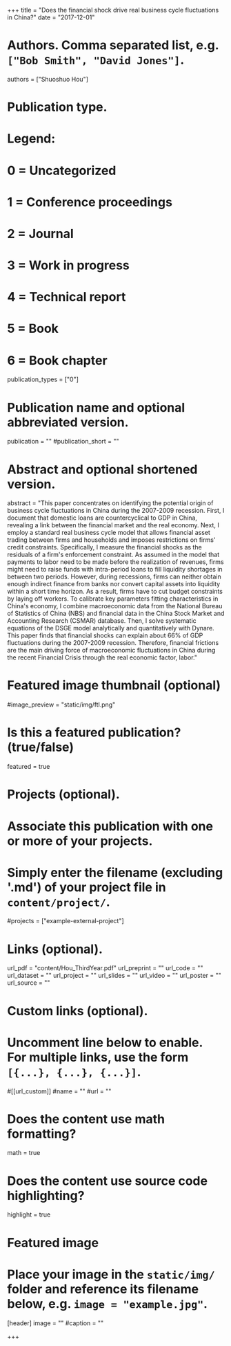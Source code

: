 +++
title = "Does the financial shock drive real business cycle fluctuations in China?"
date = "2017-12-01"

# Authors. Comma separated list, e.g. `["Bob Smith", "David Jones"]`.

authors = ["Shuoshuo Hou"]

# Publication type.
# Legend:
# 0 = Uncategorized
# 1 = Conference proceedings
# 2 = Journal
# 3 = Work in progress
# 4 = Technical report
# 5 = Book
# 6 = Book chapter
publication_types = ["0"]

# Publication name and optional abbreviated version.
publication = ""
#publication_short = ""

# Abstract and optional shortened version.

abstract = "This paper concentrates on identifying the potential origin of business cycle fluctuations in China during the 2007-2009 recession. First, I document that domestic loans are countercyclical to GDP in China, revealing a link between the financial market and the real economy. Next,  I employ a standard real business cycle model that allows financial asset trading between firms and households and imposes restrictions on firms' credit constraints. Specifically, I measure the financial shocks as the residuals of a firm's enforcement constraint. As assumed in the model that payments to labor need to be made before the realization of revenues, firms might need to raise funds with intra-period loans to fill liquidity shortages in between two periods. However, during recessions, firms can neither obtain enough indirect finance from banks nor convert capital assets into liquidity within a short time horizon. As a result, firms have to cut budget constraints by laying off workers. To calibrate key parameters fitting characteristics in China's economy, I combine macroeconomic data from the National Bureau of Statistics of China (NBS) and financial data in the China Stock Market and Accounting Research (CSMAR) database. Then, I solve systematic equations of the DSGE model analytically and quantitatively with Dynare. This paper finds that financial shocks can explain about 66% of GDP fluctuations during the 2007-2009 recession. Therefore, financial frictions are the main driving force of macroeconomic fluctuations in China during the recent Financial Crisis through the real economic factor, labor."

# Featured image thumbnail (optional)
#image_preview = "static/img/ftl.png"

# Is this a featured publication? (true/false)
featured = true

# Projects (optional).
#   Associate this publication with one or more of your projects.
#   Simply enter the filename (excluding '.md') of your project file in `content/project/`.
#projects = ["example-external-project"]

# Links (optional).
url_pdf = "content/Hou_ThirdYear.pdf"
url_preprint = ""
url_code = ""
url_dataset = ""
url_project = ""
url_slides = ""
url_video = ""
url_poster = ""
url_source = ""

# Custom links (optional).
#   Uncomment line below to enable. For multiple links, use the form `[{...}, {...}, {...}]`.
#[[url_custom]]
#name = ""
#url = ""

# Does the content use math formatting?
math = true

# Does the content use source code highlighting?
highlight = true
  
# Featured image
# Place your image in the `static/img/` folder and reference its filename below, e.g. `image = "example.jpg"`.
[header]
image = ""
#caption = ""

+++
 
